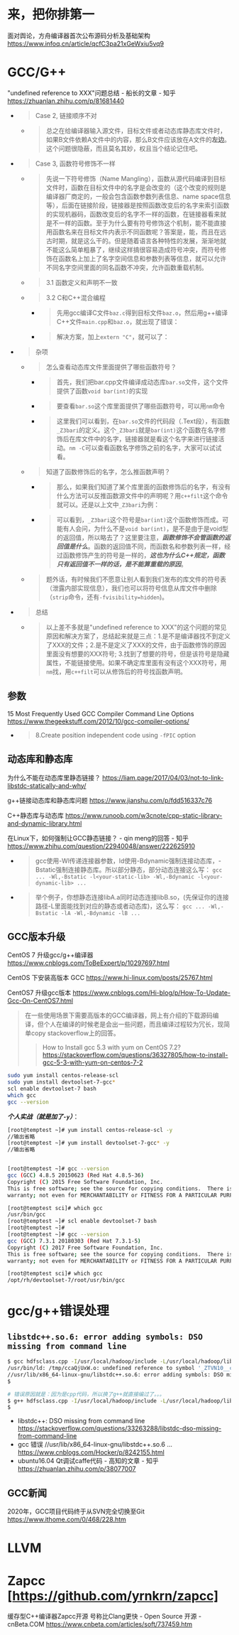 
# 来，把你排第一

面对舆论，方舟编译器首次公布源码分析及基础架构 https://www.infoq.cn/article/qcfC3pa21xGeWxiu5vq9

# GCC/G++

"undefined reference to XXX"问题总结 - 船长的文章 - 知乎 https://zhuanlan.zhihu.com/p/81681440
- > Case 2, 链接顺序不对
  * > 总之在给编译器输入源文件，目标文件或者动态库静态库文件时，如果B文件依赖A文件中的内容，那么B文件应该放在A文件的**左边**。这个问题很隐蔽，而且莫名其妙，权且当个结论记住吧。
- > Case 3, 函数符号修饰不一样
  * > 先说一下符号修饰（Name Mangling），函数从源代码编译到目标文件时，函数在目标文件中的名字是会改变的（这个改变的规则是编译器厂商定的，一般会包含函数参数列表信息、name space信息等），后面在链接阶段，链接器是按照函数改变后的名字来索引函数的实现机器码，函数改变后的名字不一样的函数，在链接器看来就是不一样的函数。至于为什么要有符号修饰这个机制，能不能直接用函数名来在目标文件内表示不同函数呢？答案是，能，而且在远古时期，就是这么干的。但是随着语言各种特性的发展，渐渐地就不能这么简单粗暴了，继续这样搞很容易造成符号冲突，而符号修饰在函数名上加上了名字空间信息和参数列表等信息，就可以允许不同名字空间里面的同名函数不冲突，允许函数重载机制。
  * > 3.1 函数定义和声明不一致
  * > 3.2 C和C++混合编程
    + > 先用gcc编译C文件`baz.c`得到目标文件`baz.o`，然后用g++编译C++文件`main.cpp`和`baz.o`，就出现了错误：
    + > 解决方案，加上`extern "C"`，就可以了：
- > 杂项
  * > 怎么查看动态库文件里面提供了哪些函数符号？
    + > 首先，我们把bar.cpp文件编译成动态库`bar.so`文件，这个文件提供了函数`void bar(int)`的实现
    + > 要查看`bar.so`这个库里面提供了哪些函数符号，可以用`nm`命令
    + > 这里我们可以看到，在`bar.so`文件的代码段（.Text段），有函数`_Z3bari`的定义。这个`_Z3bari`就是`bar(int)`这个函数在名字修饰后在库文件中的名字，链接器就是看这个名字来进行链接活动。`nm -C`可以查看函数名字修饰之前的名字，大家可以试试看。
  * > 知道了函数修饰后的名字，怎么推函数声明？
    + > 那么，如果我们知道了某个库里面的函数修饰后的名字，有没有什么方法可以反推函数源文件中的声明呢？用`c++filt`这个命令就可以。还是以上文中`_Z3bari`为例：
    + > 可以看到，`_Z3bari`这个符号是`bar(int)`这个函数修饰而成。可能有人会问，为什么不是`void bar(int)`，是不是由于是void型的返回值，所以略去了？这里要注意，***函数修饰不会管函数的返回值是什么***。函数的返回值不同，而函数名和参数列表一样，经过函数修饰产生的符号是一样的，***这也为什么C++规定，函数只有返回值不一样的话，是不能算重载的原因***。
  * > 题外话，有时候我们不愿意让别人看到我们发布的库文件的符号表（泄露内部实现信息），我们也可以将符号信息从库文件中删除（`strip`命令，还有`-fvisibility=hidden`)。
- > 总结
  * > 以上差不多就是"undefined reference to XXX"的这个问题的常见原因和解决方案了，总结起来就是三点：1.是不是编译器找不到定义了XXX的文件；2.是不是定义了XXX的文件，由于函数修饰的原因里面没有想要的XXX符号; 3.找到了想要的符号，但是该符号是隐藏属性，不能链接使用。如果不确定库里面有没有这个XXX符号，用`nm`找，用`c++filt`可以从修饰后的符号找函数声明。

## 参数

15 Most Frequently Used GCC Compiler Command Line Options https://www.thegeekstuff.com/2012/10/gcc-compiler-options/
- > 8.Create position independent code using `-fPIC` option

## 动态库和静态库

为什么不能在动态库里静态链接？ https://liam.page/2017/04/03/not-to-link-libstdc-statically-and-why/

g++链接动态库和静态库问题 https://www.jianshu.com/p/fdd516337c76

C++静态库与动态库 https://www.runoob.com/w3cnote/cpp-static-library-and-dynamic-library.html

在Linux下，如何强制让GCC静态链接？ - qin meng的回答 - 知乎 https://www.zhihu.com/question/22940048/answer/222625910
- > gcc使用-Wl传递连接器参数，ld使用-Bdynamic强制连接动态库，-Bstatic强制连接静态库。所以部分静态，部分动态连接这么写： `gcc ... -Wl,-Bstatic -l<your-static-lib> -Wl,-Bdynamic -l<your-dynamic-lib> ...`
- > 举个例子，你想静态连接libA.a同时动态连接libB.so，(先保证你的连接路径-L里面能找到对应的静态或者动态库)，这么写： `gcc ... -Wl,-Bstatic -lA -Wl,-Bdynamic -lB ...`

## GCC版本升级

CentOS 7 升级gcc/g++编译器 https://www.cnblogs.com/ToBeExpert/p/10297697.html

CentOS 下安装高版本 GCC https://www.hi-linux.com/posts/25767.html

CentOS7 升级gcc版本 https://www.cnblogs.com/Hi-blog/p/How-To-Update-Gcc-On-CentOS7.html
> 在一些使用场景下需要高版本的GCC编译器，网上有介绍的下载源码编译，但个人在编译的时候老是会出一些问题，而且编译过程较为冗长，现简单copy stackoverflow上的回答。
>> How to Install gcc 5.3 with yum on CentOS 7.2? https://stackoverflow.com/questions/36327805/how-to-install-gcc-5-3-with-yum-on-centos-7-2
```sh
sudo yum install centos-release-scl
sudo yum install devtoolset-7-gcc*
scl enable devtoolset-7 bash
which gcc
gcc --version
```

***个人实战（就是加了`-y`）***：
```sh
[root@temptest ~]# yum install centos-release-scl -y
//输出省略
[root@temptest ~]# yum install devtoolset-7-gcc* -y
//输出省略


[root@temptest ~]# gcc --version
gcc (GCC) 4.8.5 20150623 (Red Hat 4.8.5-36)
Copyright (C) 2015 Free Software Foundation, Inc.
This is free software; see the source for copying conditions.  There is NO
warranty; not even for MERCHANTABILITY or FITNESS FOR A PARTICULAR PURPOSE.

[root@temptest sci]# which gcc
/usr/bin/gcc
[root@temptest ~]# scl enable devtoolset-7 bash
[root@temptest ~]#
[root@temptest ~]# gcc --version
gcc (GCC) 7.3.1 20180303 (Red Hat 7.3.1-5)
Copyright (C) 2017 Free Software Foundation, Inc.
This is free software; see the source for copying conditions.  There is NO
warranty; not even for MERCHANTABILITY or FITNESS FOR A PARTICULAR PURPOSE.

[root@temptest sci]# which gcc
/opt/rh/devtoolset-7/root/usr/bin/gcc
```

# gcc/g++错误处理

## `libstdc++.so.6: error adding symbols: DSO missing from command line`

```sh
$ gcc hdfsclass.cpp -I/usr/local/hadoop/include -L/usr/local/hadoop/lib/native -lhdfs -o hdfsclass
/usr/bin/ld: /tmp/ccaQjUxW.o: undefined reference to symbol '_ZTVN10__cxxabiv117__class_type_infoE@@CXXABI_1.3'
//usr/lib/x86_64-linux-gnu/libstdc++.so.6: error adding symbols: DSO missing from command line
$

# 错误原因就是：因为是cpp代码，所以换了g++就直接编过了。。。
$ g++ hdfsclass.cpp -I/usr/local/hadoop/include -L/usr/local/hadoop/lib/native -lhdfs -o hdfsclass
$
```

- libstdc++: DSO missing from command line https://stackoverflow.com/questions/33263288/libstdc-dso-missing-from-command-line
- gcc 错误 //usr/lib/x86_64-linux-gnu/libstdc++.so.6 ... https://www.cnblogs.com/Hocker/p/8242155.html
- ubuntu16.04 Qt调试caffe代码 - 高知的文章 - 知乎 https://zhuanlan.zhihu.com/p/38077007

## GCC新闻

2020年，GCC项目代码终于从SVN完全切换至Git https://www.ithome.com/0/468/228.htm

# LLVM

# Zapcc [https://github.com/yrnkrn/zapcc]

缓存型C++编译器Zapcc开源 号称比Clang更快 - Open Source 开源 - cnBeta.COM
https://www.cnbeta.com/articles/soft/737459.htm
